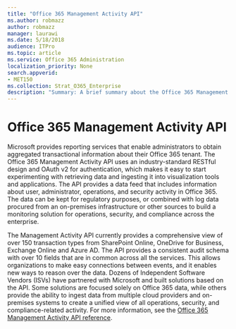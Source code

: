 ```yaml
---
title: "Office 365 Management Activity API"
ms.author: robmazz
author: robmazz
manager: laurawi
ms.date: 5/18/2018
audience: ITPro
ms.topic: article
ms.service: Office 365 Administration
localization_priority: None
search.appverid:
- MET150
ms.collection: Strat_O365_Enterprise
description: "Summary: A brief summary about the Office 365 Management Activity API."
---
```


# Office 365 Management Activity API
Microsoft provides reporting services that enable administrators to obtain aggregated transactional information about their Office 365 tenant. The Office 365 Management Activity API uses an industry-standard RESTful design and OAuth v2 for authentication, which makes it easy to start experimenting with retrieving data and ingesting it into visualization tools and applications. The API provides a data feed that includes information about user, administrator, operations, and security activity in Office 365. The data can be kept for regulatory purposes, or combined with log data procured from an on-premises infrastructure or other sources to build a monitoring solution for operations, security, and compliance across the enterprise.

The Management Activity API currently provides a comprehensive view of over 150 transaction types from SharePoint Online, OneDrive for Business, Exchange Online and Azure AD. The API provides a consistent audit schema with over 10 fields that are in common across all the services. This allows organizations to make easy connections between events, and it enables new ways to reason over the data. Dozens of Independent Software Vendors (ISVs) have partnered with Microsoft and built solutions based on the API. Some solutions are focused solely on Office 365 data, while others provide the ability to ingest data from multiple cloud providers and on-premises systems to create a unified view of all operations, security, and compliance-related activity. For more information, see the [Office 365 Management Activity API reference](https://msdn.microsoft.com/en-us/library/office/dn707385.aspx).
